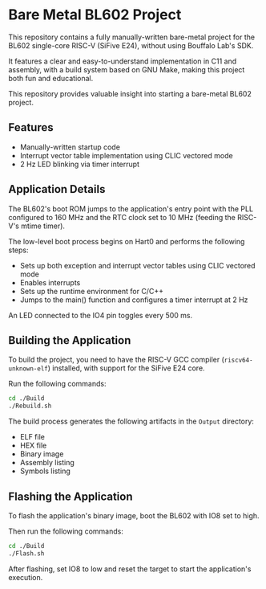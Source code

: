 # Bare Metal BL602 Project

This repository contains a fully manually-written bare-metal project for the BL602 single-core RISC-V (SiFive E24), without using Bouffalo Lab's SDK.

It features a clear and easy-to-understand implementation in C11 and assembly, with a build system based on GNU Make, making this project both fun and educational.

This repository provides valuable insight into starting a bare-metal BL602 project.

## Features

- Manually-written startup code
- Interrupt vector table implementation using CLIC vectored mode
- 2 Hz LED blinking via timer interrupt

## Application Details

The BL602's boot ROM jumps to the application's entry point with the PLL configured to 160 MHz and the RTC clock set to 10 MHz (feeding the RISC-V's mtime timer).

The low-level boot process begins on Hart0 and performs the following steps:

- Sets up both exception and interrupt vector tables using CLIC vectored mode
- Enables interrupts
- Sets up the runtime environment for C/C++
- Jumps to the main() function and configures a timer interrupt at 2 Hz

An LED connected to the IO4 pin toggles every 500 ms.

## Building the Application

To build the project, you need to have the RISC-V GCC compiler (`riscv64-unknown-elf`) installed, with support for the SiFive E24 core.

Run the following commands:

```sh
cd ./Build
./Rebuild.sh
```

The build process generates the following artifacts in the `Output` directory:

- ELF file
- HEX file
- Binary image
- Assembly listing
- Symbols listing

## Flashing the Application

To flash the application's binary image, boot the BL602 with IO8 set to high.

Then run the following commands:

```sh
cd ./Build
./Flash.sh
```

After flashing, set IO8 to low and reset the target to start the application's execution.